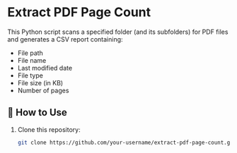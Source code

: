 # Extract PDF Page Count

This Python script scans a specified folder (and its subfolders) for PDF files and generates a CSV report containing:

- File path
- File name
- Last modified date
- File type
- File size (in KB)
- Number of pages

## 📂 How to Use

1. Clone this repository:
   ```bash
   git clone https://github.com/your-username/extract-pdf-page-count.git
   ```
